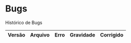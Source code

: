 # Bugs

Histórico de Bugs

| Versão | Arquivo | Erro | Gravidade | Corrigido |
| ------ | --------- | --------- | ----- | ---- |
